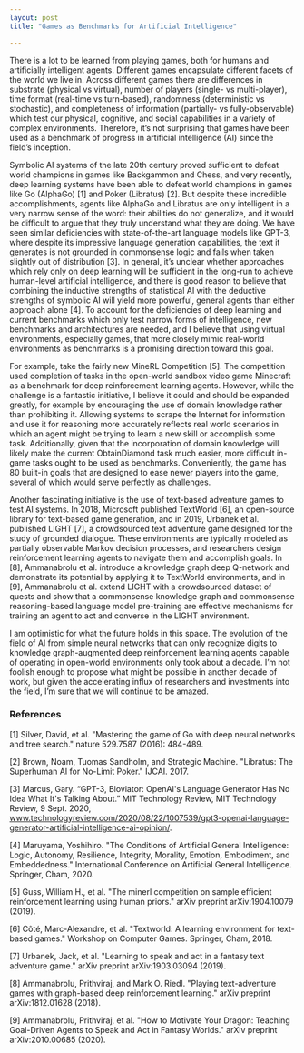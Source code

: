 ```yaml
---
layout: post
title: "Games as Benchmarks for Artificial Intelligence"

---
```



There is a lot to be learned from playing games, both for humans and artificially intelligent agents. Different games encapsulate different facets of the world we live in. Across different games there are differences in substrate (physical vs virtual), number of players (single- vs multi-player), time format (real-time vs turn-based), randomness (deterministic vs stochastic), and completeness of information (partially- vs fully-observable) which test our physical, cognitive, and social capabilities in a variety of complex environments. Therefore, it’s not surprising that games have been used as a benchmark of progress in artificial intelligence (AI) since the field’s inception.

Symbolic AI systems of the late 20th century proved sufficient to defeat world champions in games like Backgammon and Chess, and very recently, deep learning systems have been able to defeat world champions in games like Go (AlphaGo) [1] and Poker (Libratus) [2]. But despite these incredible accomplishments, agents like AlphaGo and Libratus are only intelligent in a very narrow sense of the word: their abilities do not generalize, and it would be difficult to argue that they truly understand what they are doing. We have seen similar deficiencies with state-of-the-art language models like GPT-3, where despite its impressive language generation capabilities, the text it generates is not grounded in commonsense logic and fails when taken slightly out of distribution [3]. In general, it’s unclear whether approaches which rely only on deep learning will be sufficient in the long-run to achieve human-level artificial intelligence, and there is good reason to believe that combining the inductive strengths of statistical AI with the deductive strengths of symbolic AI will yield more powerful, general agents than either approach alone [4]. To account for the deficiencies of deep learning and current benchmarks which only test narrow forms of intelligence, new benchmarks and architectures are needed, and I believe that using virtual environments, especially games, that more closely mimic real-world environments as benchmarks is a promising direction toward this goal.

For example, take the fairly new MineRL Competition [5]. The competition used completion of tasks in the open-world sandbox video game Minecraft as a benchmark for deep reinforcement learning agents. However, while the challenge is a fantastic initiative, I believe it could and should be expanded greatly, for example by encouraging the use of domain knowledge rather than prohibiting it. Allowing systems to scrape the Internet for information and use it for reasoning more accurately reflects real world scenarios in which an agent might be trying to learn a new skill or accomplish some task. Additionally, given that the incorporation of domain knowledge will likely make the current ObtainDiamond task much easier, more difficult in-game tasks ought to be used as benchmarks. Conveniently, the game has 80 built-in goals that are designed to ease newer players into the game, several of which would serve perfectly as challenges.

Another fascinating initiative is the use of text-based adventure games to test AI systems. In 2018, Microsoft published TextWorld [6], an open-source library for text-based game generation, and in 2019, Urbanek et al. published LIGHT [7], a crowdsourced text adventure game designed for the study of grounded dialogue. These environments are typically modeled as partially observable Markov decision processes, and researchers design reinforcement learning agents to navigate them and accomplish goals. In [8], Ammanabrolu et al. introduce a knowledge graph deep Q-network and demonstrate its potential by applying it to TextWorld environments, and in [9], Ammanabrolu et al. extend LIGHT with a crowdsourced dataset of quests and show that a commonsense knowledge graph and commonsense reasoning-based language model pre-training are effective mechanisms for training an agent to act and converse in the LIGHT environment.

I am optimistic for what the future holds in this space. The evolution of the field of AI from simple neural networks that can only recognize digits to knowledge graph-augmented deep reinforcement learning agents capable of operating in open-world environments only took about a decade. I’m not foolish enough to propose what might be possible in another decade of work, but given the accelerating influx of researchers and investments into the field, I’m sure that we will continue to be amazed.


### References

[1] Silver, David, et al. "Mastering the game of Go with deep neural networks and tree search." nature 529.7587 (2016): 484-489.

[2] Brown, Noam, Tuomas Sandholm, and Strategic Machine. "Libratus: The Superhuman AI for No-Limit Poker." IJCAI. 2017.

[3] Marcus, Gary. “GPT-3, Bloviator: OpenAI's Language Generator Has No Idea What It's Talking About.” MIT Technology Review, MIT Technology Review, 9 Sept. 2020, www.technologyreview.com/2020/08/22/1007539/gpt3-openai-language-generator-artificial-intelligence-ai-opinion/.

[4] Maruyama, Yoshihiro. "The Conditions of Artificial General Intelligence: Logic, Autonomy, Resilience, Integrity, Morality, Emotion, Embodiment, and Embeddedness." International Conference on Artificial General Intelligence. Springer, Cham, 2020.

[5] Guss, William H., et al. "The minerl competition on sample efficient reinforcement learning using human priors." arXiv preprint arXiv:1904.10079 (2019).

[6] Côté, Marc-Alexandre, et al. "Textworld: A learning environment for text-based games." Workshop on Computer Games. Springer, Cham, 2018.

[7] Urbanek, Jack, et al. "Learning to speak and act in a fantasy text adventure game." arXiv preprint arXiv:1903.03094 (2019).

[8] Ammanabrolu, Prithviraj, and Mark O. Riedl. "Playing text-adventure games with graph-based deep reinforcement learning." arXiv preprint arXiv:1812.01628 (2018).

[9] Ammanabrolu, Prithviraj, et al. "How to Motivate Your Dragon: Teaching Goal-Driven Agents to Speak and Act in Fantasy Worlds." arXiv preprint arXiv:2010.00685 (2020).
